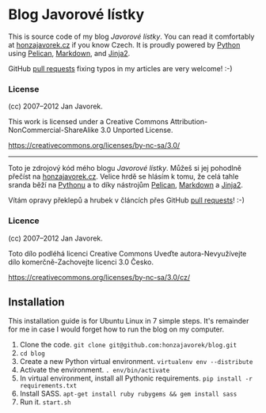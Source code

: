 # Blog Javorové lístky


This is source code of my blog _Javorové lístky_. You can read it
comfortably at [honzajavorek.cz][blog] if you know Czech. It is
proudly powered by [Python][python] using [Pelican][pelican], [Markdown][markdown],
and [Jinja2][jinja].

GitHub [pull requests][pull_requests] fixing typos in my articles are very welcome! :-)


### License

(cc) 2007–2012 Jan Javorek.

This work is licensed under a Creative Commons
Attribution-NonCommercial-ShareAlike 3.0 Unported License.

https://creativecommons.org/licenses/by-nc-sa/3.0/


--------------------------------------


Toto je zdrojový kód mého blogu _Javorové lístky_. Můžeš si jej pohodlně
přečíst na [honzajavorek.cz][blog]. Velice hrdě se hlásím k tomu, že celá
tahle sranda běží na [Pythonu][python] a to díky nástrojům [Pelican][pelican],
[Markdown][markdown] a [Jinja2][jinja].

Vítám opravy překlepů a hrubek v článcích přes GitHub [pull requests][pull_requests]! :-)


### Licence

(cc) 2007–2012 Jan Javorek.

Toto dílo podléhá licenci Creative Commons
Uveďte autora-Nevyužívejte dílo komerčně-Zachovejte licenci 3.0 Česko.

https://creativecommons.org/licenses/by-nc-sa/3.0/cz/


[python]: http://www.python.org
[blog]: http://www.honzajavorek.cz
[pelican]: https://github.com/ametaireau/pelican
[markdown]: http://daringfireball.net/projects/markdown/
[jinja]: http://jinja.pocoo.org/
[pull_requests]: http://help.github.com/send-pull-requests/


## Installation

This installation guide is for Ubuntu Linux in 7 simple steps. It's remainder for me in case I would forget how to run the blog on my computer.

1. Clone the code. `git clone git@github.com:honzajavorek/blog.git`
2. `cd blog`
3. Create a new Python virtual environment. `virtualenv env --distribute`
4. Activate the environment. `. env/bin/activate`
5. In virtual environment, install all Pythonic requirements. `pip install -r requirements.txt`
6. Install SASS. `apt-get install ruby rubygems && gem install sass`
7. Run it. `start.sh`

